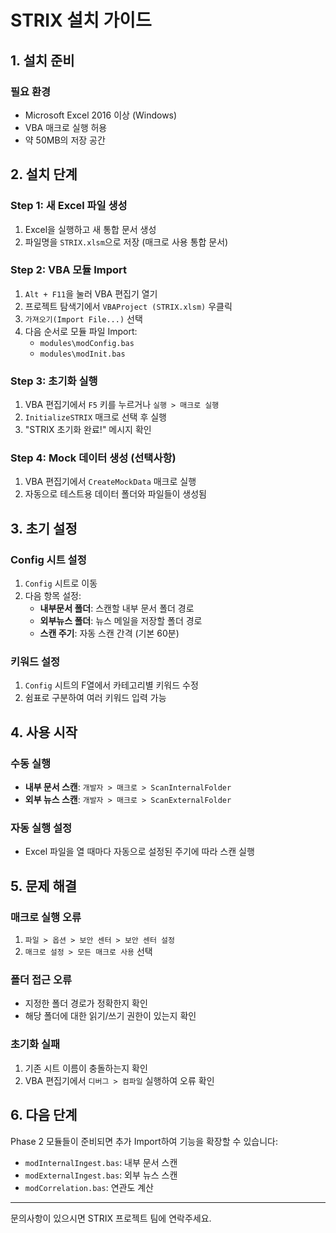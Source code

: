 # STRIX 설치 가이드

## 1. 설치 준비

### 필요 환경
- Microsoft Excel 2016 이상 (Windows)
- VBA 매크로 실행 허용
- 약 50MB의 저장 공간

## 2. 설치 단계

### Step 1: 새 Excel 파일 생성
1. Excel을 실행하고 새 통합 문서 생성
2. 파일명을 `STRIX.xlsm`으로 저장 (매크로 사용 통합 문서)

### Step 2: VBA 모듈 Import
1. `Alt + F11`을 눌러 VBA 편집기 열기
2. 프로젝트 탐색기에서 `VBAProject (STRIX.xlsm)` 우클릭
3. `가져오기(Import File...)` 선택
4. 다음 순서로 모듈 파일 Import:
   - `modules\modConfig.bas`
   - `modules\modInit.bas`

### Step 3: 초기화 실행
1. VBA 편집기에서 `F5` 키를 누르거나 `실행 > 매크로 실행`
2. `InitializeSTRIX` 매크로 선택 후 실행
3. "STRIX 초기화 완료!" 메시지 확인

### Step 4: Mock 데이터 생성 (선택사항)
1. VBA 편집기에서 `CreateMockData` 매크로 실행
2. 자동으로 테스트용 데이터 폴더와 파일들이 생성됨

## 3. 초기 설정

### Config 시트 설정
1. `Config` 시트로 이동
2. 다음 항목 설정:
   - **내부문서 폴더**: 스캔할 내부 문서 폴더 경로
   - **외부뉴스 폴더**: 뉴스 메일을 저장할 폴더 경로
   - **스캔 주기**: 자동 스캔 간격 (기본 60분)

### 키워드 설정
1. `Config` 시트의 F열에서 카테고리별 키워드 수정
2. 쉼표로 구분하여 여러 키워드 입력 가능

## 4. 사용 시작

### 수동 실행
- **내부 문서 스캔**: `개발자 > 매크로 > ScanInternalFolder`
- **외부 뉴스 스캔**: `개발자 > 매크로 > ScanExternalFolder`

### 자동 실행 설정
- Excel 파일을 열 때마다 자동으로 설정된 주기에 따라 스캔 실행

## 5. 문제 해결

### 매크로 실행 오류
1. `파일 > 옵션 > 보안 센터 > 보안 센터 설정`
2. `매크로 설정 > 모든 매크로 사용` 선택

### 폴더 접근 오류
- 지정한 폴더 경로가 정확한지 확인
- 해당 폴더에 대한 읽기/쓰기 권한이 있는지 확인

### 초기화 실패
1. 기존 시트 이름이 충돌하는지 확인
2. VBA 편집기에서 `디버그 > 컴파일` 실행하여 오류 확인

## 6. 다음 단계

Phase 2 모듈들이 준비되면 추가 Import하여 기능을 확장할 수 있습니다:
- `modInternalIngest.bas`: 내부 문서 스캔
- `modExternalIngest.bas`: 외부 뉴스 스캔
- `modCorrelation.bas`: 연관도 계산

---

문의사항이 있으시면 STRIX 프로젝트 팀에 연락주세요.